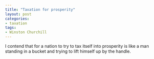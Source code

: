 ```yaml
---
title: "Taxation for prosperity"
layout: post
categories:
- taxation
tags:
- Winston Churchill
---
```


I contend that for a nation to try to tax itself into prosperity is like a man standing in a bucket and trying to lift himself up by the handle.